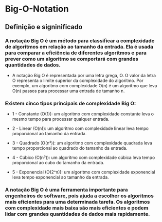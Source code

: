 # Big-O-Notation

## Definição e signinificado
### A notação Big O é um método para classificar a complexidade de algoritmos em relação ao tamanho da entrada. Ela é usada para comparar a eficiência de diferentes algoritmos e para prever como um algoritmo se comportará com grandes quantidades de dados.
- A notação Big O é representada por uma letra grega, O. O valor da letra O representa o limite superior da complexidade do algoritmo. Por exemplo, um algoritmo com complexidade O(n) é um algoritmo que leva O(n) passos para processar uma entrada de tamanho n.

### Existem cinco tipos principais de complexidade Big O:

- 1 - Constante (O(1)): um algoritmo com complexidade constante leva o mesmo tempo para processar qualquer entrada.

- 2 - Linear (O(n)): um algoritmo com complexidade linear leva tempo proporcional ao tamanho da entrada.

- 3 - Quadrado (O(n²)): um algoritmo com complexidade quadrada leva tempo proporcional ao quadrado do tamanho da entrada.

- 4 - Cúbico (O(n³)): um algoritmo com complexidade cúbica leva tempo proporcional ao cubo do tamanho da entrada.

- 5 - Exponencial (O(2^n)): um algoritmo com complexidade exponencial leva tempo exponencial ao tamanho da entrada.

### A notação Big O é uma ferramenta importante para engenheiros de software, pois ajuda a escolher os algoritmos mais eficientes para uma determinada tarefa. Os algoritmos com complexidade mais baixa são mais eficientes e podem lidar com grandes quantidades de dados mais rapidamente.


